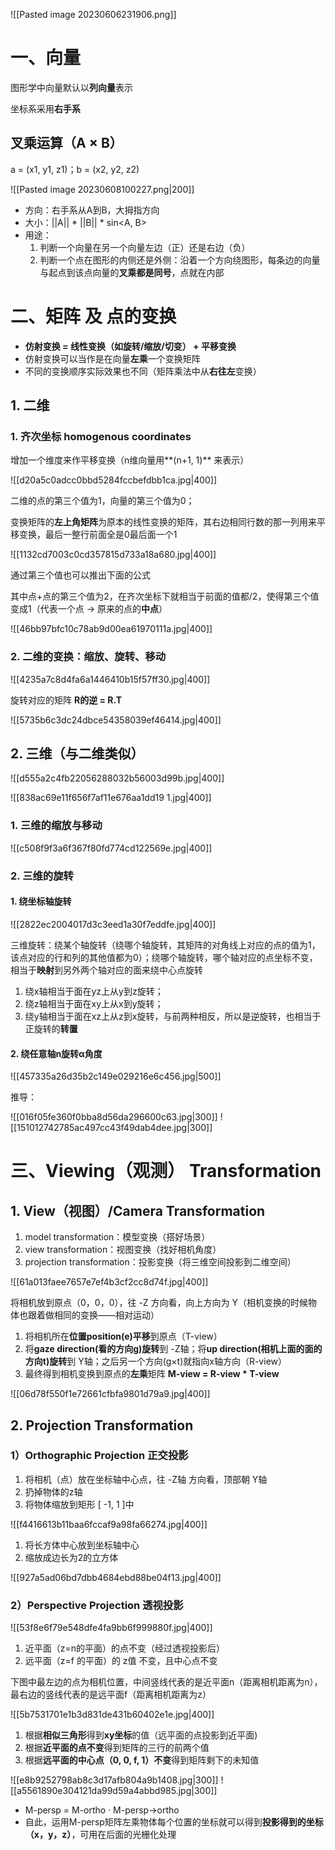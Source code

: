 ![[Pasted image 20230606231906.png]]

# 一、向量

图形学中向量默认以**列向量**表示

坐标系采用**右手系**

## 叉乘运算（A × B）

a = (x1, y1, z1)；b = (x2, y2, z2)

![[Pasted image 20230608100227.png|200]]

* 方向：右手系从A到B，大拇指方向
* 大小：||A|| * ||B|| * sin<A, B>
* 用途：
	1. 判断一个向量在另一个向量左边（正）还是右边（负）
	2. 判断一个点在图形的内侧还是外侧：沿着一个方向绕图形，每条边的向量与起点到该点向量的**叉乘都是同号**，点就在内部

# 二、矩阵 及 点的变换

* **仿射变换 = 线性变换（如旋转/缩放/切变） + 平移变换**
* 仿射变换可以当作是在向量**左乘**一个变换矩阵
* 不同的变换顺序实际效果也不同（矩阵乘法中从**右往左**变换）

## 1. 二维

### 1. 齐次坐标 homogenous coordinates

增加一个维度来作平移变换（n维向量用**(n+1, 1)** 来表示）

![[d20a5c0adcc0bbd5284fccbefdbb1ca.jpg|400]]

二维的点的第三个值为1，向量的第三个值为0；

变换矩阵的**左上角矩阵**为原本的线性变换的矩阵，其右边相同行数的那一列用来平移变换，最后一整行前面全是0最后面一个1

![[1132cd7003c0cd357815d733a18a680.jpg|400]]

通过第三个值也可以推出下面的公式

其中点+点的第三个值为2，在齐次坐标下就相当于前面的值都/2，使得第三个值变成1（代表一个点 -> 原来的点的**中点**）

![[46bb97bfc10c78ab9d00ea61970111a.jpg|400]]

### 2. 二维的变换：缩放、旋转、移动

![[4235a7c8d4fa6a1446410b15f57ff30.jpg|400]]

旋转对应的矩阵 **R的逆 = R.T**

![[5735b6c3dc24dbce54358039ef46414.jpg|400]]

## 2. 三维（与二维类似）

![[d555a2c4fb22056288032b56003d99b.jpg|400]]

![[838ac69e11f656f7af11e676aa1dd19 1.jpg|400]]

### 1. 三维的缩放与移动

![[c508f9f3a6f367f80fd774cd122569e.jpg|400]]

### 2. 三维的旋转

#### 1. 绕坐标轴旋转

![[2822ec2004017d3c3eed1a30f7eddfe.jpg|400]]

三维旋转：绕某个轴旋转（绕哪个轴旋转，其矩阵的对角线上对应的点的值为1，该点对应的行和列的其他值都为0）；绕哪个轴旋转，哪个轴对应的点坐标不变，相当于**映射**到另外两个轴对应的面来绕中心点旋转

1. 绕x轴相当于面在yz上从y到z旋转；
2. 绕z轴相当于面在xy上从x到y旋转；
3. 绕y轴相当于面在xz上从z到x旋转，与前两种相反，所以是逆旋转，也相当于正旋转的**转置**

#### 2. 绕任意轴n旋转α角度

![[457335a26d35b2c149e029216e6c456.jpg|500]]

推导：

![[016f05fe360f0bba8d56da296600c63.jpg|300]] ![[151012742785ac497cc43f49dab4dee.jpg|300]]

# 三、Viewing（观测） Transformation

## 1. View（视图）/Camera Transformation

1. model transformation：模型变换（搭好场景）
2. view transformation：视图变换（找好相机角度）
3. projection transformation：投影变换（将三维空间投影到二维空间）

![[61a013faee7657e7ef4b3cf2cc8d74f.jpg|400]]

将相机放到原点（0，0，0），往 -Z 方向看，向上方向为 Y（相机变换的时候物体也跟着做相同的变换——相对运动）

1. 将相机所在**位置position(e)平移**到原点（T-view）
2. 将**gaze direction(看的方向g)旋转**到 -Z轴；将**up direction(相机上面的面的方向t)旋转**到 Y轴；之后另一个方向(g×t)就指向x轴方向（R-view）
3. 最终得到相机变换到原点的**左乘**矩阵 **M-view = R-view * T-view**

![[06d78f550f1e72661cfbfa9801d79a9.jpg|400]]

## 2. Projection Transformation

### 1）Orthographic Projection 正交投影

1. 将相机（点）放在坐标轴中心点，往 -Z轴 方向看，顶部朝 Y轴
2. 扔掉物体的z轴
3. 将物体缩放到矩形 \[ -1, 1 ]中

![[f4416613b11baa6fccaf9a98fa66274.jpg|400]]

1. 将长方体中心放到坐标轴中心
2. 缩放成边长为2的立方体

![[927a5ad06bd7dbb4684ebd88be04f13.jpg|400]]

### 2）Perspective Projection 透视投影

![[53f8e6f79e548dfe4fa9bb6f999880f.jpg|400]]

1. 近平面（z=n的平面）的点不变（经过透视投影后）
2. 远平面（z=f 的平面）的 z值 不变，且中心点不变

下图中最左边的点为相机位置，中间竖线代表的是近平面n（距离相机距离为n），最右边的竖线代表的是远平面f（距离相机距离为z）

![[5b7531701e1b3d831de431b60402e1e.jpg|400]]

1. 根据**相似三角形**得到**xy坐标**的值（远平面的点投影到近平面)
2. 根据**近平面的点不变**得到矩阵的三行的前两个值
3. 根据**远平面的中心点（0, 0, f, 1）不变**得到矩阵剩下的未知值

![[e8b9252798ab8c3d17afb804a9b1408.jpg|300]]  ![[a5561890e304121da99d59a4abbd985.jpg|300]]

* M-persp = M-ortho · M-persp->ortho
* 自此，运用M-persp矩阵左乘物体每个位置的坐标就可以得到**投影得到的坐标（x，y，z）**，可用在后面的光栅化处理